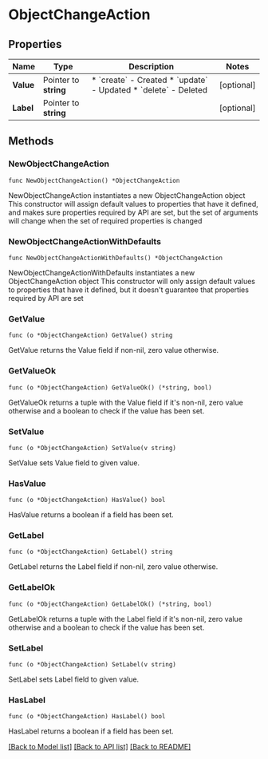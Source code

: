 # ObjectChangeAction

## Properties

Name | Type | Description | Notes
------------ | ------------- | ------------- | -------------
**Value** | Pointer to **string** | * &#x60;create&#x60; - Created * &#x60;update&#x60; - Updated * &#x60;delete&#x60; - Deleted | [optional] 
**Label** | Pointer to **string** |  | [optional] 

## Methods

### NewObjectChangeAction

`func NewObjectChangeAction() *ObjectChangeAction`

NewObjectChangeAction instantiates a new ObjectChangeAction object
This constructor will assign default values to properties that have it defined,
and makes sure properties required by API are set, but the set of arguments
will change when the set of required properties is changed

### NewObjectChangeActionWithDefaults

`func NewObjectChangeActionWithDefaults() *ObjectChangeAction`

NewObjectChangeActionWithDefaults instantiates a new ObjectChangeAction object
This constructor will only assign default values to properties that have it defined,
but it doesn't guarantee that properties required by API are set

### GetValue

`func (o *ObjectChangeAction) GetValue() string`

GetValue returns the Value field if non-nil, zero value otherwise.

### GetValueOk

`func (o *ObjectChangeAction) GetValueOk() (*string, bool)`

GetValueOk returns a tuple with the Value field if it's non-nil, zero value otherwise
and a boolean to check if the value has been set.

### SetValue

`func (o *ObjectChangeAction) SetValue(v string)`

SetValue sets Value field to given value.

### HasValue

`func (o *ObjectChangeAction) HasValue() bool`

HasValue returns a boolean if a field has been set.

### GetLabel

`func (o *ObjectChangeAction) GetLabel() string`

GetLabel returns the Label field if non-nil, zero value otherwise.

### GetLabelOk

`func (o *ObjectChangeAction) GetLabelOk() (*string, bool)`

GetLabelOk returns a tuple with the Label field if it's non-nil, zero value otherwise
and a boolean to check if the value has been set.

### SetLabel

`func (o *ObjectChangeAction) SetLabel(v string)`

SetLabel sets Label field to given value.

### HasLabel

`func (o *ObjectChangeAction) HasLabel() bool`

HasLabel returns a boolean if a field has been set.


[[Back to Model list]](../README.md#documentation-for-models) [[Back to API list]](../README.md#documentation-for-api-endpoints) [[Back to README]](../README.md)



